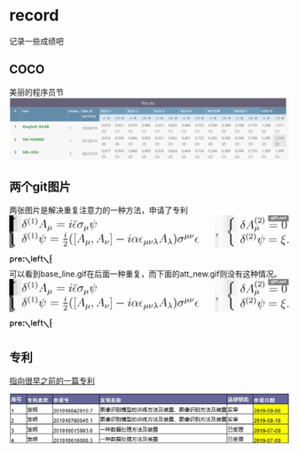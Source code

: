 # record
记录一些成绩吧
## COCO
美丽的程序员节
![COCO](COCO_Challenge.png)
## 两个git图片
两张图片是解决重复注意力的一种方法，申请了专利<br/>
![base](base_line.gif)
可以看到base_line.gif在后面一种重复，而下面的att_new.gif则没有这种情况。
![att](att_new.gif)
## 专利
[指向很早之前的一篇专利](https://zhuanli.tianyancha.com/6c7b526ef893cfa88100bd930804cbb7)

![现在的专利](专利.jpg)
